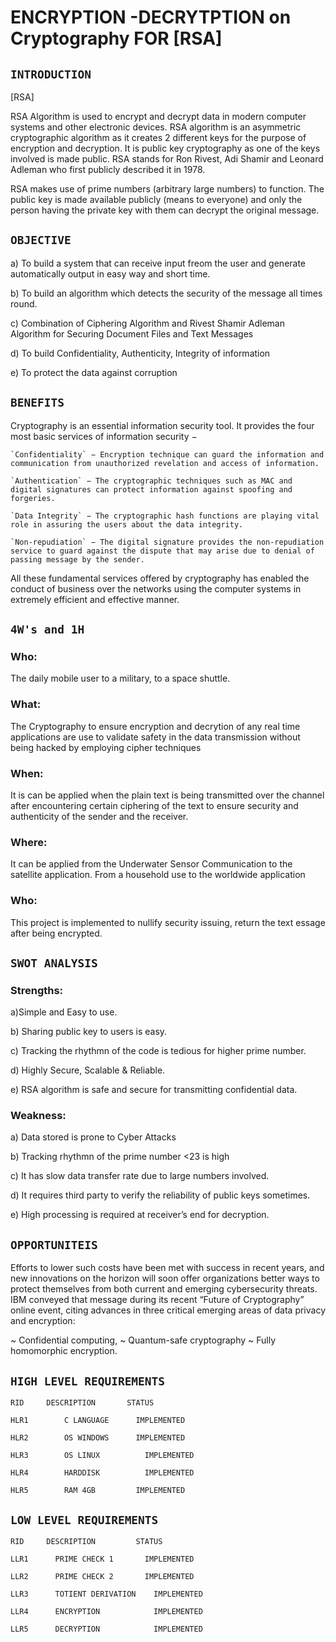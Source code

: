 # **ENCRYPTION -DECRYTPTION on Cryptography FOR [RSA]**

## **`INTRODUCTION`**

[RSA]

  RSA Algorithm is used to encrypt and decrypt data in modern computer systems and other electronic devices. RSA algorithm is an asymmetric cryptographic algorithm as it creates 2 different keys for the purpose of encryption and decryption. It is public key cryptography as one of the keys involved is made public. RSA stands for Ron Rivest, Adi Shamir and Leonard Adleman who first publicly described it in 1978.

  RSA makes use of prime numbers (arbitrary large numbers) to function. The public key is made available publicly (means to everyone) and only the person having the private key with them can decrypt the original message.

## **`OBJECTIVE`**

a) To build a system that can receive input freom the user and generate automatically output in easy way and short time.

b) To build an algorithm which detects the security of the message all times round. 

c) Combination of Ciphering Algorithm and Rivest Shamir Adleman Algorithm for Securing Document Files and Text Messages

d) To build Confidentiality, Authenticity, Integrity of information

e) To protect the data against corruption

## **`BENEFITS`**

Cryptography is an essential information security tool. It provides the four most basic services of information security −

    `Confidentiality` − Encryption technique can guard the information and communication from unauthorized revelation and access of information.

    `Authentication` − The cryptographic techniques such as MAC and digital signatures can protect information against spoofing and forgeries.

    `Data Integrity` − The cryptographic hash functions are playing vital role in assuring the users about the data integrity.

    `Non-repudiation` − The digital signature provides the non-repudiation service to guard against the dispute that may arise due to denial of passing message by the sender.

All these fundamental services offered by cryptography has enabled the conduct of business over the networks using the computer systems in extremely efficient and effective manner.

## **`4W's and 1H`**

### Who:

The daily mobile user to a military, to a space shuttle.

### What:
 
The Cryptography to ensure encryption and decrytion of any real time applications are use to validate safety in the data transmission without being hacked by employing  cipher techniques

### When:

It is can be applied when the plain text is being transmitted over the channel after encountering certain ciphering of the text to ensure security and authenticity of the sender and the receiver.

### Where:

It can be applied from the Underwater Sensor Communication to the satellite application. From a household use to the worldwide application

### Who:

This project is implemented to nullify security issuing, return the text essage after being encrypted.

## **`SWOT ANALYSIS`**

### Strengths:

a)Simple and Easy to use.

b) Sharing public key to users is easy.

c) Tracking the rhythmn of the code is tedious for higher prime number.

d) Highly Secure, Scalable & Reliable.

e) RSA algorithm is safe and secure for transmitting confidential data.



### Weakness:

a) Data stored is prone to Cyber Attacks

b) Tracking rhythmn of the prime number <23 is high

c) It has slow data transfer rate due to large numbers involved.

d) It requires third party to verify the reliability of public keys sometimes.

e) High processing is required at receiver’s end for decryption.

## **`OPPORTUNITEIS`**

Efforts to lower such costs have been met with success in recent years, and new innovations on the horizon will soon offer organizations better ways to protect themselves from both current and emerging cybersecurity threats. IBM conveyed that message during its recent “Future of Cryptography” online event, citing advances in three critical emerging areas of data privacy and encryption: 

  ~ Confidential computing, 
  ~ Quantum-safe cryptography
  ~ Fully homomorphic encryption.

## **`HIGH LEVEL REQUIREMENTS`**

    RID	    DESCRIPTION	      STATUS
   
    HLR1	    C LANGUAGE	    IMPLEMENTED
   
    HLR2	    OS WINDOWS	    IMPLEMENTED
   
    HLR3	    OS LINUX	      IMPLEMENTED
   
    HLR4	    HARDDISK	      IMPLEMENTED
   
    HLR5	    RAM 4GB	        IMPLEMENTED
  
## **`LOW LEVEL REQUIREMENTS`**

    RID	    DESCRIPTION	        STATUS
    
    LLR1	  PRIME CHECK 1	      IMPLEMENTED
    
    LLR2	  PRIME CHECK 2	      IMPLEMENTED
    
    LLR3	  TOTIENT DERIVATION	IMPLEMENTED
    
    LLR4	  ENCRYPTION	        IMPLEMENTED
    
    LLR5	  DECRYPTION	        IMPLEMENTED
